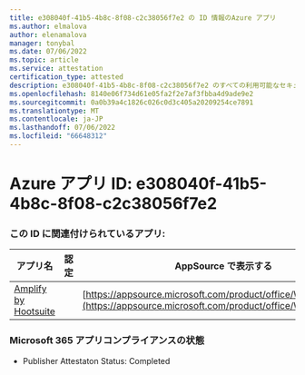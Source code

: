 ```yaml
---
title: e308040f-41b5-4b8c-8f08-c2c38056f7e2 の ID 情報のAzure アプリ
ms.author: elmalova
author: elenamalova
manager: tonybal
ms.date: 07/06/2022
ms.topic: article
ms.service: attestation
certification_type: attested
description: e308040f-41b5-4b8c-8f08-c2c38056f7e2 のすべての利用可能なセキュリティとコンプライアンス情報。
ms.openlocfilehash: 8140e06f734d61e05fa2f2e7af3fbba4d9ade9e2
ms.sourcegitcommit: 0a0b39a4c1826c026c0d3c405a20209254ce7891
ms.translationtype: MT
ms.contentlocale: ja-JP
ms.lasthandoff: 07/06/2022
ms.locfileid: "66648312"
---
```

# <a name="azure-app-id-e308040f-41b5-4b8c-8f08-c2c38056f7e2"></a>Azure アプリ ID: e308040f-41b5-4b8c-8f08-c2c38056f7e2


### <a name="apps-associated-with-this-id"></a>この ID に関連付けられているアプリ:
| **アプリ名** | **認定** | **AppSource で表示する** |
|--------------|---------------|-----------------------|
| [Amplify by Hootsuite](../forward/WA200003153.md) |  | [https://appsource.microsoft.com/product/office/WA200003153](https://appsource.microsoft.com/product/office/WA200003153) |

### <a name="microsoft-365-app-compliance-status"></a>Microsoft 365 アプリコンプライアンスの状態
- Publisher Attestaton Status: Completed
